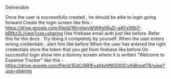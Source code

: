 Deliverable

Once the user is successfully created , he should be able to login going forward
Create the login screen like this - https://drive.google.com/file/d/1KrrnlwyWW9gX6uD-gAYx06b7-bBfkz2L/view?usp=sharing
Use firebase email auth just like before. Refer this for the docs . Try doing it completely by yourself.
When the user enters wrong credentials , alert him like before
When the user has entered the right credentials store the token that you get from firebase like before
On successful login show him a dummy screen where it is written "Welcome to Expense Tracker" like this - https://drive.google.com/file/d/1EdCrRR1EyafdyhftKSlX0Cvlh8hnqtTR/view?usp=sharing
